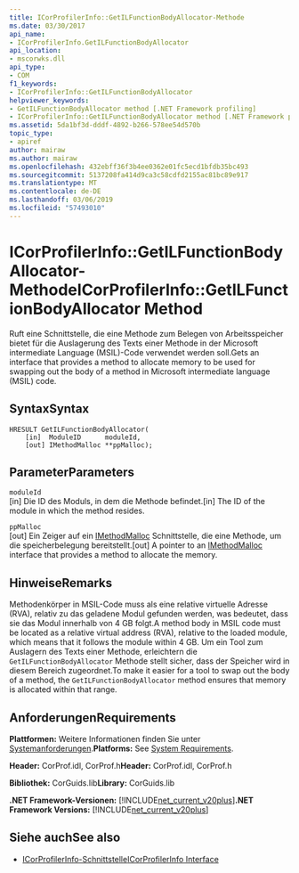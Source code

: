 ```yaml
---
title: ICorProfilerInfo::GetILFunctionBodyAllocator-Methode
ms.date: 03/30/2017
api_name:
- ICorProfilerInfo.GetILFunctionBodyAllocator
api_location:
- mscorwks.dll
api_type:
- COM
f1_keywords:
- ICorProfilerInfo::GetILFunctionBodyAllocator
helpviewer_keywords:
- GetILFunctionBodyAllocator method [.NET Framework profiling]
- ICorProfilerInfo::GetILFunctionBodyAllocator method [.NET Framework profiling]
ms.assetid: 5da1bf3d-dddf-4892-b266-578ee54d570b
topic_type:
- apiref
author: mairaw
ms.author: mairaw
ms.openlocfilehash: 432ebff36f3b4ee0362e01fc5ecd1bfdb35bc493
ms.sourcegitcommit: 5137208fa414d9ca3c58cdfd2155ac81bc89e917
ms.translationtype: MT
ms.contentlocale: de-DE
ms.lasthandoff: 03/06/2019
ms.locfileid: "57493010"
---
```

# <a name="icorprofilerinfogetilfunctionbodyallocator-method"></a><span data-ttu-id="85270-102">ICorProfilerInfo::GetILFunctionBodyAllocator-Methode</span><span class="sxs-lookup"><span data-stu-id="85270-102">ICorProfilerInfo::GetILFunctionBodyAllocator Method</span></span>
<span data-ttu-id="85270-103">Ruft eine Schnittstelle, die eine Methode zum Belegen von Arbeitsspeicher bietet für die Auslagerung des Texts einer Methode in der Microsoft intermediate Language (MSIL)-Code verwendet werden soll.</span><span class="sxs-lookup"><span data-stu-id="85270-103">Gets an interface that provides a method to allocate memory to be used for swapping out the body of a method in Microsoft intermediate language (MSIL) code.</span></span>  
  
## <a name="syntax"></a><span data-ttu-id="85270-104">Syntax</span><span class="sxs-lookup"><span data-stu-id="85270-104">Syntax</span></span>  
  
```  
HRESULT GetILFunctionBodyAllocator(  
    [in]  ModuleID      moduleId,  
    [out] IMethodMalloc **ppMalloc);  
```  
  
## <a name="parameters"></a><span data-ttu-id="85270-105">Parameter</span><span class="sxs-lookup"><span data-stu-id="85270-105">Parameters</span></span>  
 `moduleId`  
 <span data-ttu-id="85270-106">[in] Die ID des Moduls, in dem die Methode befindet.</span><span class="sxs-lookup"><span data-stu-id="85270-106">[in] The ID of the module in which the method resides.</span></span>  
  
 `ppMalloc`  
 <span data-ttu-id="85270-107">[out] Ein Zeiger auf ein [IMethodMalloc](../../../../docs/framework/unmanaged-api/profiling/imethodmalloc-interface.md) Schnittstelle, die eine Methode, um die speicherbelegung bereitstellt.</span><span class="sxs-lookup"><span data-stu-id="85270-107">[out] A pointer to an [IMethodMalloc](../../../../docs/framework/unmanaged-api/profiling/imethodmalloc-interface.md) interface that provides a method to allocate the memory.</span></span>  
  
## <a name="remarks"></a><span data-ttu-id="85270-108">Hinweise</span><span class="sxs-lookup"><span data-stu-id="85270-108">Remarks</span></span>  
 <span data-ttu-id="85270-109">Methodenkörper in MSIL-Code muss als eine relative virtuelle Adresse (RVA), relativ zu das geladene Modul gefunden werden, was bedeutet, dass sie das Modul innerhalb von 4 GB folgt.</span><span class="sxs-lookup"><span data-stu-id="85270-109">A method body in MSIL code must be located as a relative virtual address (RVA), relative to the loaded module, which means that it follows the module within 4 GB.</span></span> <span data-ttu-id="85270-110">Um ein Tool zum Auslagern des Texts einer Methode, erleichtern die `GetILFunctionBodyAllocator` Methode stellt sicher, dass der Speicher wird in diesem Bereich zugeordnet.</span><span class="sxs-lookup"><span data-stu-id="85270-110">To make it easier for a tool to swap out the body of a method, the `GetILFunctionBodyAllocator` method ensures that memory is allocated within that range.</span></span>  
  
## <a name="requirements"></a><span data-ttu-id="85270-111">Anforderungen</span><span class="sxs-lookup"><span data-stu-id="85270-111">Requirements</span></span>  
 <span data-ttu-id="85270-112">**Plattformen:** Weitere Informationen finden Sie unter [Systemanforderungen](../../../../docs/framework/get-started/system-requirements.md).</span><span class="sxs-lookup"><span data-stu-id="85270-112">**Platforms:** See [System Requirements](../../../../docs/framework/get-started/system-requirements.md).</span></span>  
  
 <span data-ttu-id="85270-113">**Header:** CorProf.idl, CorProf.h</span><span class="sxs-lookup"><span data-stu-id="85270-113">**Header:** CorProf.idl, CorProf.h</span></span>  
  
 <span data-ttu-id="85270-114">**Bibliothek:** CorGuids.lib</span><span class="sxs-lookup"><span data-stu-id="85270-114">**Library:** CorGuids.lib</span></span>  
  
 <span data-ttu-id="85270-115">**.NET Framework-Versionen:** [!INCLUDE[net_current_v20plus](../../../../includes/net-current-v20plus-md.md)]</span><span class="sxs-lookup"><span data-stu-id="85270-115">**.NET Framework Versions:** [!INCLUDE[net_current_v20plus](../../../../includes/net-current-v20plus-md.md)]</span></span>  
  
## <a name="see-also"></a><span data-ttu-id="85270-116">Siehe auch</span><span class="sxs-lookup"><span data-stu-id="85270-116">See also</span></span>
- [<span data-ttu-id="85270-117">ICorProfilerInfo-Schnittstelle</span><span class="sxs-lookup"><span data-stu-id="85270-117">ICorProfilerInfo Interface</span></span>](../../../../docs/framework/unmanaged-api/profiling/icorprofilerinfo-interface.md)
